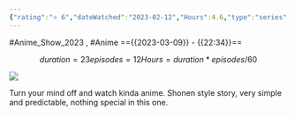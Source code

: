```yaml
---
{"rating":"⭐ 6","dateWatched":"2023-02-12","Hours":4.6,"type":"series","subType":"series","title":"Eiyuu-ou, Bu wo Kiwameru Tame Tenseisu: Soshite, Sekai Saikyou no Minarai Kishi♀","englishTitle":"Reborn to Master the Blade: From Hero-King to Extraordinary Squire ♀","year":2023,"dataSource":"MALAPI","url":"https://myanimelist.net/anime/50481/Eiyuu-ou_Bu_wo_Kiwameru_Tame_Tenseisu__Soshite_Sekai_Saikyou_no_Minarai_Kishi♀","id":50481,"genres":["Action","Fantasy"],"studios":["Studio Comet"],"episodes":12,"duration":"23 min per ep","onlineRating":6.96,"actors":null,"image":"https://cdn.myanimelist.net/images/anime/1044/129594.jpg","released":true,"streamingServices":["Crunchyroll","Aniplus TV","Bahamut Anime Crazy","Bilibili Global","CatchPlay","Laftel","MeWatch","Muse Asia"],"airing":true,"airedFrom":"10/01/2023","airedTo":"01/01/1970","watched":false,"lastWatched":"","personalRating":0,"tags":["mediaDB/tv/series"],"dg-publish":true,"status":"🟢 watched","permalink":"/media-db/series/eiyuu-ou-bu-wo-kiwameru-tame-tenseisu-soshite-sekai-saikyou-no-minarai-kishi-2023/","dgPassFrontmatter":true,"noteIcon":"3","created":"2023-11-14T21:08:36.245+05:30","updated":"2023-12-15T08:58:22.992+05:30"}
---
```


#Anime_Show_2023 , #Anime 
=={{2023-03-09}} - {{22:34}}==
```math
duration = 23
episodes = 12
Hours = duration * episodes / 60
```
<img src="https://cdn.myanimelist.net/images/anime/1044/129594.jpg">

Turn your mind off and watch kinda anime. Shonen style story, very simple and predictable, nothing special in this one.